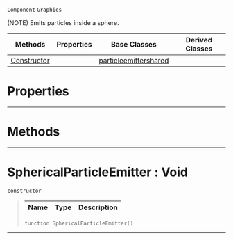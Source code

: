  `Component` `Graphics`



(NOTE) Emits particles inside a sphere.

|Methods|Properties|Base Classes|Derived Classes|
|---|---|---|---|
|[ Constructor](https://github.com/ZilchEngine/ZilchDocs/blob/master/code_reference/class_reference/sphericalparticleemitter.markdown#sphericalparticleemitter)| |[particleemittershared](https://github.com/ZilchEngine/ZilchDocs/blob/master/code_reference/class_reference/particleemittershared.markdown)| |


 #  Properties


---  
 #  Methods


---  
 #  SphericalParticleEmitter : Void

 `constructor`

> 
> |Name|Type|Description|
> |---|---|---|
> ``` lang=cpp, name=Nada
> function SphericalParticleEmitter()
> ``` 


---  
 

 